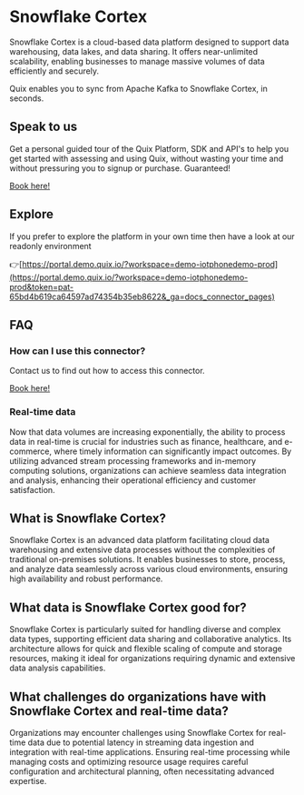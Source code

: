 <!-- START MARKDOWN -->
<!--[tech-name]-->
# Snowflake Cortex

<!--[blurb-about-tech]-->
Snowflake Cortex is a cloud-based data platform designed to support data warehousing, data lakes, and data sharing. It offers near-unlimited scalability, enabling businesses to manage massive volumes of data efficiently and securely.

Quix enables you to sync from Apache Kafka <span id="to_or_from">to</span> <span id="techname">Snowflake Cortex</span>, in seconds.

## Speak to us

Get a personal guided tour of the Quix Platform, SDK and API's to help you get started with assessing and using Quix, without wasting your time and without pressuring you to signup or purchase. Guaranteed!

[Book here!](https://quix.io/book-a-demo)

## Explore

If you prefer to explore the platform in your own time then have a look at our readonly environment

👉[https://portal.demo.quix.io/?workspace=demo-iotphonedemo-prod](https://portal.demo.quix.io/?workspace=demo-iotphonedemo-prod&token=pat-65bd4b619ca64597ad74354b35eb8622&_ga=docs_connector_pages)

## FAQ 

### How can I use this connector?

Contact us to find out how to access this connector.

[Book here!](https://quix.io/book-a-demo)

### Real-time data

Now that data volumes are increasing exponentially, the ability to process data in real-time is crucial for industries such as finance, healthcare, and e-commerce, where timely information can significantly impact outcomes. By utilizing advanced stream processing frameworks and in-memory computing solutions, organizations can achieve seamless data integration and analysis, enhancing their operational efficiency and customer satisfaction.

## What is <span id="techname">Snowflake Cortex</span>?

<!--[tech-seo-text]-->
Snowflake Cortex is an advanced data platform facilitating cloud data warehousing and extensive data processes without the complexities of traditional on-premises solutions. It enables businesses to store, process, and analyze data seamlessly across various cloud environments, ensuring high availability and robust performance.

## What data is <span id="techname">Snowflake Cortex</span> good for?

<!--[tech-data-seo-text]-->
Snowflake Cortex is particularly suited for handling diverse and complex data types, supporting efficient data sharing and collaborative analytics. Its architecture allows for quick and flexible scaling of compute and storage resources, making it ideal for organizations requiring dynamic and extensive data analysis capabilities.

## What challenges do organizations have with <span id="techname">Snowflake Cortex</span> and real-time data?

<!--[tech-challenges-seo-text]-->
Organizations may encounter challenges using Snowflake Cortex for real-time data due to potential latency in streaming data ingestion and integration with real-time applications. Ensuring real-time processing while managing costs and optimizing resource usage requires careful configuration and architectural planning, often necessitating advanced expertise.
<!-- END MARKDOWN -->